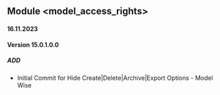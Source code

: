 ## Module <model_access_rights>

#### 16.11.2023
#### Version 15.0.1.0.0
##### ADD
- Initial Commit for Hide Create|Delete|Archive|Export Options - Model Wise
